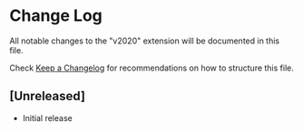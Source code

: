 # Change Log

All notable changes to the "v2020" extension will be documented in this file.

Check [Keep a Changelog](http://keepachangelog.com/) for recommendations on how to structure this file.

## [Unreleased]

- Initial release